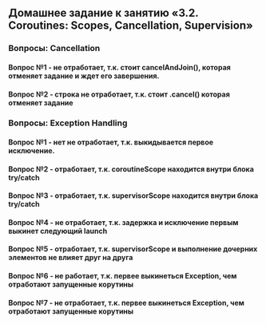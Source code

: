 ## Домашнее задание к занятию «3.2. Coroutines: Scopes, Cancellation, Supervision»
### Вопросы: Cancellation
#### Вопрос №1 - не отработает, т.к. стоит cancelAndJoin(), которая отменяет задание и ждет его завершения.
#### Вопрос №2 - строка не отработает, т.к. стоит .cancel() которая отменяет задание

### Вопросы: Exception Handling
#### Вопрос №1 - нет не отработает, т.к. выкидывается первое исключение.
#### Вопрос №2 - отработает, т.к. coroutineScope находится внутри блока try/catch
#### Вопрос №3 - отработает, т.к. supervisorScope находится внутри блока try/catch
#### Вопрос №4 - не отработает, т.к. задержка и исключение первым выкинет следующий launch
#### Вопрос №5 - отработает, т.к. supervisorScope и выполнение дочерних элементов не влияет друг на друга
#### Вопрос №6 - не работает, т.к. первее выкинеться Exception, чем отработают запущенные корутины
#### Вопрос №7 - не отработает, т.к. первее выкинеться Exception, чем отработают запущенные корутины

